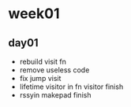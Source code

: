 # week01

## day01

- rebuild visit fn
- remove useless code
- fix jump visit
- lifetime visitor in fn visitor finish
- rssyin makepad finish